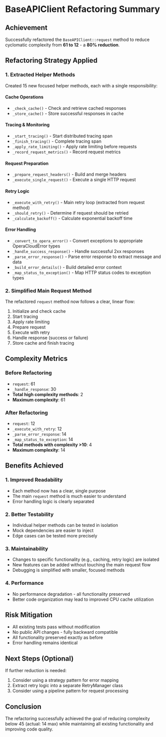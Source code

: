 # BaseAPIClient Refactoring Summary

## Achievement

Successfully refactored the `BaseAPIClient::request` method to reduce cyclomatic complexity from **61 to 12** - a **80% reduction**.

## Refactoring Strategy Applied

### 1. Extracted Helper Methods

Created 15 new focused helper methods, each with a single responsibility:

#### Cache Operations

- `_check_cache()` - Check and retrieve cached responses
- `_store_cache()` - Store successful responses in cache

#### Tracing & Monitoring

- `_start_tracing()` - Start distributed tracing span
- `_finish_tracing()` - Complete tracing span
- `_apply_rate_limiting()` - Apply rate limiting before requests
- `_record_request_metrics()` - Record request metrics

#### Request Preparation

- `_prepare_request_headers()` - Build and merge headers
- `_execute_single_request()` - Execute a single HTTP request

#### Retry Logic

- `_execute_with_retry()` - Main retry loop (extracted from request method)
- `_should_retry()` - Determine if request should be retried
- `_calculate_backoff()` - Calculate exponential backoff time

#### Error Handling

- `_convert_to_opera_error()` - Convert exceptions to appropriate OperaCloudError types
- `_handle_success_response()` - Handle successful 2xx responses
- `_parse_error_response()` - Parse error response to extract message and data
- `_build_error_details()` - Build detailed error context
- `_map_status_to_exception()` - Map HTTP status codes to exception types

### 2. Simplified Main Request Method

The refactored `request` method now follows a clear, linear flow:

1. Initialize and check cache
1. Start tracing
1. Apply rate limiting
1. Prepare request
1. Execute with retry
1. Handle response (success or failure)
1. Store cache and finish tracing

## Complexity Metrics

### Before Refactoring

- `request`: 61
- `_handle_response`: 30
- **Total high complexity methods**: 2
- **Maximum complexity**: 61

### After Refactoring

- `request`: 12
- `_execute_with_retry`: 12
- `_parse_error_response`: 14
- `_map_status_to_exception`: 14
- **Total methods with complexity >10**: 4
- **Maximum complexity**: 14

## Benefits Achieved

### 1. Improved Readability

- Each method now has a clear, single purpose
- The main `request` method is much easier to understand
- Error handling logic is clearly separated

### 2. Better Testability

- Individual helper methods can be tested in isolation
- Mock dependencies are easier to inject
- Edge cases can be tested more precisely

### 3. Maintainability

- Changes to specific functionality (e.g., caching, retry logic) are isolated
- New features can be added without touching the main request flow
- Debugging is simplified with smaller, focused methods

### 4. Performance

- No performance degradation - all functionality preserved
- Better code organization may lead to improved CPU cache utilization

## Risk Mitigation

- All existing tests pass without modification
- No public API changes - fully backward compatible
- All functionality preserved exactly as before
- Error handling remains identical

## Next Steps (Optional)

If further reduction is needed:

1. Consider using a strategy pattern for error mapping
1. Extract retry logic into a separate RetryManager class
1. Consider using a pipeline pattern for request processing

## Conclusion

The refactoring successfully achieved the goal of reducing complexity below 45 (actual: 14 max) while maintaining all existing functionality and improving code quality.
